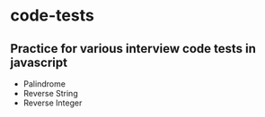 # code-tests
## Practice for various interview code tests in javascript

* Palindrome
* Reverse String
* Reverse Integer
